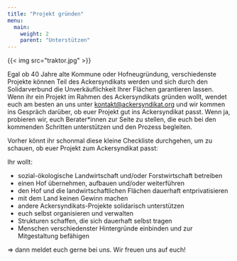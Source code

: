 ```yaml
---
title: "Projekt gründen"
menu:
  main:
    weight: 2
    parent: "Unterstützen"
---
```


{{< img src="traktor.jpg" >}}

Egal ob 40 Jahre alte Kommune oder Hofneugründung, verschiedenste Projekte können Teil des Ackersyndikats werden und sich durch den Solidarverbund die Unverkäuflichkeit Ihrer Flächen garantieren lassen.
Wenn ihr ein Projekt im Rahmen des Ackersyndikats gründen wollt, wendet euch am besten an uns unter kontakt@ackersyndikat.org und wir kommen ins Gespräch darüber, ob euer Projekt gut ins Ackersyndikat passt. Wenn ja, probieren wir, euch Berater\*innen zur Seite zu stellen, die euch bei den kommenden Schritten unterstützen und den Prozess begleiten.

Vorher könnt ihr schonmal diese kleine Checkliste durchgehen, um zu schauen, ob euer Projekt zum Ackersyndikat passt:

Ihr wollt:

- sozial-ökologische Landwirtschaft und/oder Forstwirtschaft betreiben
- einen Hof übernehmen, aufbauen und/oder weiterführen
- den Hof und die landwirtschaftlichen Flächen dauerhaft entprivatisieren
- mit dem Land keinen Gewinn machen
- andere Ackersyndikats-Projekte solidarisch unterstützen
- euch selbst organisieren und verwalten
- Strukturen schaffen, die sich dauerhaft selbst tragen
- Menschen verschiedenster Hintergründe einbinden und zur Mitgestaltung befähigen

⇒ dann meldet euch gerne bei uns. Wir freuen uns auf euch!
